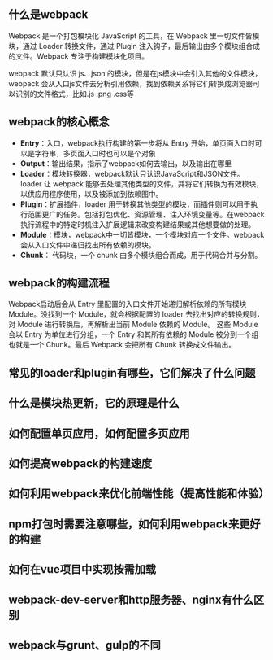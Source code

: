 ## 什么是webpack

Webpack 是一个打包模块化 JavaScript 的工具，在 Webpack 里一切文件皆模块，通过 Loader 转换文件，通过 Plugin 注入钩子，最后输出由多个模块组合成的文件。Webpack 专注于构建模块化项目。

webpack 默认只认识 js、json 的模块，但是在js模块中会引入其他的文件模块，webpack 会从入口js文件去分析引用依赖，找到依赖关系将它们转换成浏览器可以识别的文件格式，比如.js .png .css等

## webpack的核心概念

- **Entry**：入口，webpack执行构建的第一步将从 Entry 开始，单页面入口时可以是字符串，多页面入口时也可以是个对象
- **Output**：输出结果，指示了webpack如何去输出，以及输出在哪里
- **Loader**：模块转换器，webpack默认只认识JavaScript和JSON文件。loader 让 webpack 能够去处理其他类型的文件，并将它们转换为有效模块，以供应用程序使用，以及被添加到依赖图中。 
- **Plugin**：扩展插件，loader 用于转换其他类型的模块，而插件则可以用于执行范围更广的任务。包括打包优化、资源管理、注入环境变量等。在webpack执行流程中的特定时机注入扩展逻辑来改变构建结果或其他想要做的处理。
- **Module**：模块，webpack中一切皆模块，一个模块对应一个文件。webpack 会从入口文件中递归找出所有依赖的模块。
- **Chunk**： 代码块，一个 chunk 由多个模块组合而成，用于代码合并与分割。

## webpack的构建流程

Webpack启动后会从 Entry 里配置的入口文件开始递归解析依赖的所有模块 Module。没找到一个 Module，就会根据配置的 loader 去找出对应的转换规则，对 Module 进行转换后，再解析出当前 Module 依赖的 Module。 这些 Module 会以 Entry 为单位进行分组，一个 Entry 和其所有依赖的 Module 被分到一个组也就是一个 Chunk。最后 Webpack 会把所有 Chunk 转换成文件输出。

## 常见的loader和plugin有哪些，它们解决了什么问题
## 什么是模块热更新，它的原理是什么
## 如何配置单页应用，如何配置多页应用
## 如何提高webpack的构建速度
## 如何利用webpack来优化前端性能（提高性能和体验）
## npm打包时需要注意哪些，如何利用webpack来更好的构建
## 如何在vue项目中实现按需加载
## webpack-dev-server和http服务器、nginx有什么区别
## webpack与grunt、gulp的不同